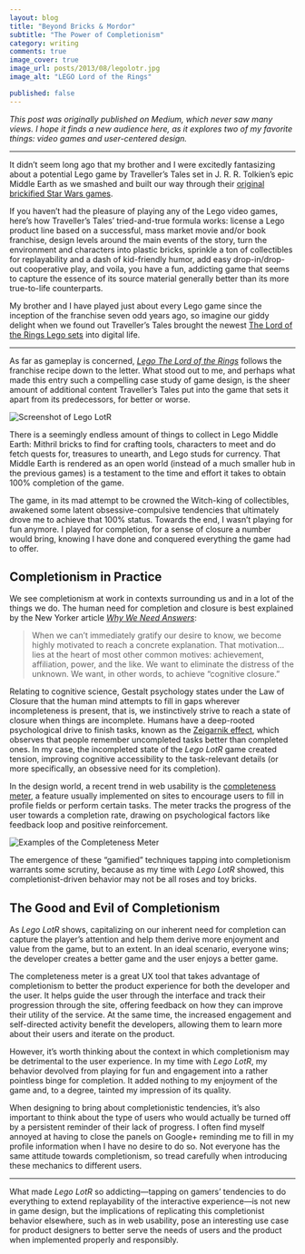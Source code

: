 ```yaml
---
layout: blog
title: "Beyond Bricks & Mordor"
subtitle: "The Power of Completionism"
category: writing
comments: true
image_cover: true
image_url: posts/2013/08/legolotr.jpg
image_alt: "LEGO Lord of the Rings"

published: false
---
```


*This post was originally published on Medium, which never saw many views. I hope it finds a new audience here, as it explores two of my favorite things: video games and user-centered design.*

- - -

It didn’t seem long ago that my brother and I were excitedly fantasizing about a potential Lego game by Traveller’s Tales set in J. R. R. Tolkien’s epic Middle Earth as we smashed and built our way through their [original brickified Star Wars games][starwars].

[starwars]: http://en.wikipedia.org/wiki/Lego_Star_Wars:_The_Video_Game

If you haven’t had the pleasure of playing any of the Lego video games, here’s how Traveller’s Tales’ tried-and-true formula works: license a Lego product line based on a successful, mass market movie and/or book franchise, design levels around the main events of the story, turn the environment and characters into plastic bricks, sprinkle a ton of collectibles for replayability and a dash of kid-friendly humor, add easy drop-in/drop-out cooperative play, and voila, you have a fun, addicting game that seems to capture the essence of its source material generally better than its more true-to-life counterparts.

My brother and I have played just about every Lego game since the inception of the franchise seven odd years ago, so imagine our giddy delight when we found out Traveller’s Tales brought the newest [The Lord of the Rings Lego sets][sets] into digital life.

[sets]: http://thelordoftherings.lego.com/

- - -

As far as gameplay is concerned, [*Lego The Lord of the Rings*][lotr] follows the franchise recipe down to the letter. What stood out to me, and perhaps what made this entry such a compelling case study of game design, is the sheer amount of additional content Traveller’s Tales put into the game that sets it apart from its predecessors, for better or worse.

[lotr]: http://www.metacritic.com/game/xbox-360/lego-the-lord-of-the-rings

![Screenshot of Lego LotR](http://wikichen-cloud.s3.amazonaws.com/serving/posts/2013/08/legolotr-screenshot.jpg)

There is a seemingly endless amount of things to collect in Lego Middle Earth: Mithril bricks to find for crafting tools, characters to meet and do fetch quests for, treasures to unearth, and Lego studs for currency. That Middle Earth is rendered as an open world (instead of a much smaller hub in the previous games) is a testament to the time and effort it takes to obtain 100% completion of the game.

The game, in its mad attempt to be crowned the Witch-king of collectibles, awakened some latent obsessive-compulsive tendencies that ultimately drove me to achieve that 100% status. Towards the end, I wasn’t playing for fun anymore. I played for completion, for a sense of closure a number would bring, knowing I have done and conquered everything the game had to offer.

## Completionism in Practice

We see completionism at work in contexts surrounding us and in a lot of the things we do. The human need for completion and closure is best explained by the New Yorker article [*Why We Need Answers*][why]:

> When we can’t immediately gratify our desire to know, we become highly motivated to reach a concrete explanation. That motivation…lies at the heart of most other common motives: achievement, affiliation, power, and the like. We want to eliminate the distress of the unknown. We want, in other words, to achieve “cognitive closure.”

[why]: http://www.newyorker.com/online/blogs/elements/2013/04/why-we-need-answers.html

Relating to cognitive science, Gestalt psychology states under the Law of Closure that the human mind attempts to fill in gaps wherever incompleteness is present, that is, we instinctively strive to reach a state of closure when things are incomplete. Humans have a deep-rooted psychological drive to finish tasks, known as the [Zeigarnik effect][zeig], which observes that people remember uncompleted tasks better than completed ones. In my case, the incompleted state of the *Lego LotR* game created tension, improving cognitive accessibility to the task-relevant details (or more specifically, an obsessive need for its completion).

[zeig]: http://www.psychwiki.com/wiki/Zeigarnik_Effect

In the design world, a recent trend in web usability is the [completeness meter][meter], a feature usually implemented on sites to encourage users to fill in profile fields or perform certain tasks. The meter tracks the progress of the user towards a completion rate, drawing on psychological factors like feedback loop and positive reinforcement.

[meter]: http://ui-patterns.com/patterns/CompletenessMeter

![Examples of the Completeness Meter](http://wikichen-cloud.s3.amazonaws.com/serving/posts/2013/08/legolotr-completeness-meter.jpg)

The emergence of these “gamified” techniques tapping into completionism warrants some scrutiny, because as my time with *Lego LotR* showed, this completionist-driven behavior may not be all roses and toy bricks.

## The Good and Evil of Completionism

As *Lego LotR* shows, capitalizing on our inherent need for completion can capture the player’s attention and help them derive more enjoyment and value from the game, but to an extent. In an ideal scenario, everyone wins; the developer creates a better game and the user enjoys a better game.

The completeness meter is a great UX tool that takes advantage of completionism to better the product experience for both the developer and the user. It helps guide the user through the interface and track their progression through the site, offering feedback on how they can improve their utility of the service. At the same time, the increased engagement and self-directed activity benefit the developers, allowing them to learn more about their users and iterate on the product.

However, it’s worth thinking about the context in which completionism may be detrimental to the user experience. In my time with *Lego LotR*, my behavior devolved from playing for fun and engagement into a rather pointless binge for completion. It added nothing to my enjoyment of the game and, to a degree, tainted my impression of its quality.

When designing to bring about completionistic tendencies, it’s also important to think about the type of users who would actually be turned off by a persistent reminder of their lack of progress. I often find myself annoyed at having to close the panels on Google+ reminding me to fill in my profile information when I have no desire to do so. Not everyone has the same attitude towards completionism, so tread carefully when introducing these mechanics to different users.

- - -

What made *Lego LotR* so addicting—tapping on gamers’ tendencies to do everything to extend replayability of the interactive experience—is not new in game design, but the implications of replicating this completionist behavior elsewhere, such as in web usability, pose an interesting use case for product designers to better serve the needs of users and the product when implemented properly and responsibly.
